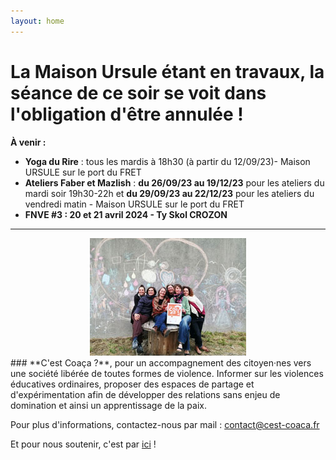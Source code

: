 ```yaml
---
layout: home
---
```

# La Maison Ursule étant en travaux, la séance de ce soir se voit dans l'obligation d'être annulée !
**À venir :**
- **Yoga du Rire** : tous les mardis à 18h30 (à partir du 12/09/23)- Maison URSULE sur le port du FRET
- **Ateliers Faber et Mazlish** : **du 26/09/23 au 19/12/23** pour les ateliers du mardi soir 19h30-22h et **du 29/09/23 au 22/12/23** pour les ateliers du vendredi matin  -  Maison URSULE sur le port du FRET 
- **FNVE #3 : 20 et 21 avril 2024 - Ty Skol CROZON**

*******
<center><img class="fit-picture" src="./assets/img/page-accueil-site.jpg"
     alt="Photo de l'équipe"></center>
### **C'est Coaça ?**, pour un accompagnement des citoyen·nes vers une société libérée de toutes formes de violence. Informer sur les violences éducatives ordinaires, proposer des espaces de partage et d'expérimentation afin de développer des relations sans enjeu de domination et ainsi un apprentissage de la paix.

Pour plus d'informations, contactez-nous par mail : <a href="mailto:contact@cest-coaca.fr">contact@cest-coaca.fr</a>

Et pour nous soutenir, c'est par [ici](https://www.helloasso.com/associations/c-est-coaca-c-est-de-la-culture-d-ocytocine-pour-accorder-le-coeur-et-les-actes/adhesions/adhesion-2023-2024/widget-bouton) !


<!--
<center><img class="fit-picture" src="./assets/img/affiche-yoga-du-rire.jpg"
     alt="Affiche Yoga du Rire"></center>
-->